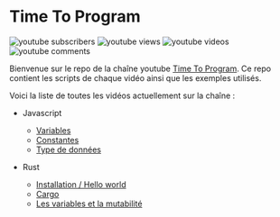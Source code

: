 # Time To Program

![youtube subscribers](https://img.shields.io/badge/dynamic/json?style=for-the-badge&logo=youtube&color=red&label=subscribers&query=%24.items.0.statistics.subscriberCount&url=https%3A%2F%2Fwww.googleapis.com%2Fyoutube%2Fv3%2Fchannels%3Fpart%3Dstatistics%26id%3DUC-9PyPL21WQWisquSQIqGmQ%26key%3DAIzaSyAhW36CjA1J0oa85MPmrTa9oAeYCGuPWZQ)
![youtube views](https://img.shields.io/badge/dynamic/json?style=for-the-badge&logo=youtube&color=blue&label=views&query=%24.items.0.statistics.viewCount&url=https%3A%2F%2Fwww.googleapis.com%2Fyoutube%2Fv3%2Fchannels%3Fpart%3Dstatistics%26id%3DUC-9PyPL21WQWisquSQIqGmQ%26key%3DAIzaSyAhW36CjA1J0oa85MPmrTa9oAeYCGuPWZQ)
![youtube videos](https://img.shields.io/badge/dynamic/json?style=for-the-badge&logo=youtube&color=success&label=videos&query=%24.items.0.statistics.videoCount&url=https%3A%2F%2Fwww.googleapis.com%2Fyoutube%2Fv3%2Fchannels%3Fpart%3Dstatistics%26id%3DUC-9PyPL21WQWisquSQIqGmQ%26key%3DAIzaSyAhW36CjA1J0oa85MPmrTa9oAeYCGuPWZQ)
![youtube comments](https://img.shields.io/badge/dynamic/json?style=for-the-badge&logo=youtube&color=lightgrey&label=comments&query=%24.items.0.statistics.commentCount&url=https%3A%2F%2Fwww.googleapis.com%2Fyoutube%2Fv3%2Fchannels%3Fpart%3Dstatistics%26id%3DUC-9PyPL21WQWisquSQIqGmQ%26key%3DAIzaSyAhW36CjA1J0oa85MPmrTa9oAeYCGuPWZQ)

Bienvenue sur le repo de la chaîne youtube [Time To Program](https://www.youtube.com/channel/UC-9PyPL21WQWisquSQIqGmQ/). Ce repo contient les scripts de chaque vidéo ainsi que les exemples utilisés.

Voici la liste de toutes les vidéos actuellement sur la chaîne :
- Javascript
  - [Variables](https://youtu.be/3BftqG5KnSI)
  - [Constantes](https://youtu.be/c7dhx2SKAss)
  - [Type de données](https://youtu.be/rhQl-anojlA)
 
- Rust
  - [Installation / Hello world](https://youtu.be/PTkPt57Jt_M)
  - [Cargo](https://youtu.be/sZJqS-X1hHA)
  - [Les variables et la mutabilité](https://youtu.be/2HDpOoNF5Pc)
